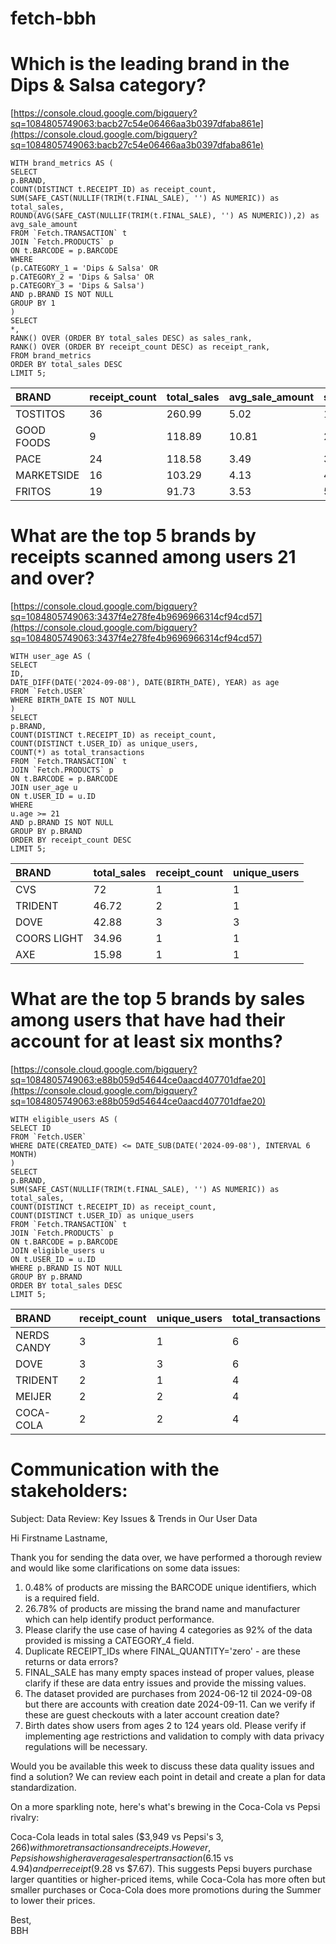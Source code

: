 # fetch-bbh

# Which is the leading brand in the Dips & Salsa category?

[https://console.cloud.google.com/bigquery?sq=1084805749063:bacb27c54e06466aa3b0397dfaba861e](https://console.cloud.google.com/bigquery?sq=1084805749063:bacb27c54e06466aa3b0397dfaba861e)

`WITH brand_metrics AS (`  
 `SELECT`  
   `p.BRAND,`  
   `COUNT(DISTINCT t.RECEIPT_ID) as receipt_count,`  
   `SUM(SAFE_CAST(NULLIF(TRIM(t.FINAL_SALE), '') AS NUMERIC)) as total_sales,`  
   `ROUND(AVG(SAFE_CAST(NULLIF(TRIM(t.FINAL_SALE), '') AS NUMERIC)),2) as avg_sale_amount`  
 ``FROM `Fetch.TRANSACTION` t``  
 ``JOIN `Fetch.PRODUCTS` p``  
   `ON t.BARCODE = p.BARCODE`  
 `WHERE`  
   `(p.CATEGORY_1 = 'Dips & Salsa' OR`  
    `p.CATEGORY_2 = 'Dips & Salsa' OR`  
    `p.CATEGORY_3 = 'Dips & Salsa')`  
   `AND p.BRAND IS NOT NULL`  
 `GROUP BY 1`  
`)`  
`SELECT`  
 `*,`  
 `RANK() OVER (ORDER BY total_sales DESC) as sales_rank,`  
 `RANK() OVER (ORDER BY receipt_count DESC) as receipt_rank,`  
`FROM brand_metrics`  
`ORDER BY total_sales DESC`  
`LIMIT 5;`

| BRAND | receipt\_count | total\_sales | avg\_sale\_amount | sales\_rank | receipt\_rank |
| :---- | ----- | ----- | ----- | ----- | ----- |
| TOSTITOS | 36 | 260.99 | 5.02 | 1 | 1 |
| GOOD FOODS | 9 | 118.89 | 10.81 | 2 | 10 |
| PACE | 24 | 118.58 | 3.49 | 3 | 2 |
| MARKETSIDE | 16 | 103.29 | 4.13 | 4 | 5 |
| FRITOS | 19 | 91.73 | 3.53 | 5 | 3 |

# 

# What are the top 5 brands by receipts scanned among users 21 and over?

[https://console.cloud.google.com/bigquery?sq=1084805749063:3437f4e278fe4b9696966314cf94cd57](https://console.cloud.google.com/bigquery?sq=1084805749063:3437f4e278fe4b9696966314cf94cd57)

`WITH user_age AS (`  
 `SELECT`  
   `ID,`  
   `DATE_DIFF(DATE('2024-09-08'), DATE(BIRTH_DATE), YEAR) as age`  
 `` FROM `Fetch.USER` ``  
 `WHERE BIRTH_DATE IS NOT NULL`  
`)`  
`SELECT`  
 `p.BRAND,`  
 `COUNT(DISTINCT t.RECEIPT_ID) as receipt_count,`  
 `COUNT(DISTINCT t.USER_ID) as unique_users,`  
 `COUNT(*) as total_transactions`  
``FROM `Fetch.TRANSACTION` t``  
``JOIN `Fetch.PRODUCTS` p``  
 `ON t.BARCODE = p.BARCODE`  
`JOIN user_age u`  
 `ON t.USER_ID = u.ID`  
`WHERE`  
 `u.age >= 21`  
 `AND p.BRAND IS NOT NULL`  
`GROUP BY p.BRAND`  
`ORDER BY receipt_count DESC`  
`LIMIT 5;`

| BRAND | total\_sales | receipt\_count | unique\_users |
| :---- | ----- | ----- | ----- |
| CVS | 72 | 1 | 1 |
| TRIDENT | 46.72 | 2 | 1 |
| DOVE | 42.88 | 3 | 3 |
| COORS LIGHT | 34.96 | 1 | 1 |
| AXE | 15.98 | 1 | 1 |

# What are the top 5 brands by sales among users that have had their account for at least six months?

[https://console.cloud.google.com/bigquery?sq=1084805749063:e88b059d54644ce0aacd407701dfae20](https://console.cloud.google.com/bigquery?sq=1084805749063:e88b059d54644ce0aacd407701dfae20) 

`WITH eligible_users AS (`  
 `SELECT ID`  
 `` FROM `Fetch.USER` ``  
 `WHERE DATE(CREATED_DATE) <= DATE_SUB(DATE('2024-09-08'), INTERVAL 6 MONTH)`  
`)`  
`SELECT`  
 `p.BRAND,`  
 `SUM(SAFE_CAST(NULLIF(TRIM(t.FINAL_SALE), '') AS NUMERIC)) as total_sales,`  
 `COUNT(DISTINCT t.RECEIPT_ID) as receipt_count,`  
 `COUNT(DISTINCT t.USER_ID) as unique_users`  
``FROM `Fetch.TRANSACTION` t``  
``JOIN `Fetch.PRODUCTS` p``  
 `ON t.BARCODE = p.BARCODE`  
`JOIN eligible_users u`  
 `ON t.USER_ID = u.ID`  
`WHERE p.BRAND IS NOT NULL`  
`GROUP BY p.BRAND`  
`ORDER BY total_sales DESC`  
`LIMIT 5;`

| BRAND | receipt\_count | unique\_users | total\_transactions |
| :---- | ----- | ----- | ----- |
| NERDS CANDY | 3 | 1 | 6 |
| DOVE | 3 | 3 | 6 |
| TRIDENT | 2 | 1 | 4 |
| MEIJER | 2 | 2 | 4 |
| COCA-COLA | 2 | 2 | 4 |

# Communication with the stakeholders:

Subject: Data Review: Key Issues & Trends in Our User Data

Hi Firstname Lastname,

Thank you for sending the data over, we have performed a thorough review and would like some clarifications on some data issues:

1. 0.48% of products are missing the BARCODE unique identifiers, which is a required field.  
2. 26.78% of products are missing the brand name and manufacturer which can help identify product performance.  
3. Please clarify the use case of having 4 categories as 92% of the data provided is missing a CATEGORY\_4 field.  
4. Duplicate RECEIPT\_IDs where FINAL\_QUANTITY='zero' \- are these returns or data errors?  
5. FINAL\_SALE has many empty spaces instead of proper values, please clarify if these are data entry issues and provide the missing values.  
6. The dataset provided are purchases from 2024-06-12 til 2024-09-08 but there are accounts with creation date 2024-09-11. Can we verify if these are guest checkouts with a later account creation date?  
7. Birth dates show users from ages 2 to 124 years old. Please verify if implementing age restrictions and validation to comply with data privacy regulations will be necessary.

Would you be available this week to discuss these data quality issues and find a solution? We can review each point in detail and create a plan for data standardization. 

On a more sparkling note, here's what's brewing in the Coca-Cola vs Pepsi rivalry:

Coca-Cola leads in total sales ($3,949 vs Pepsi's $3,266) with more transactions and receipts. However, Pepsi shows higher average sales per transaction ($6.15 vs $4.94) and per receipt ($9.28 vs $7.67). This suggests Pepsi buyers purchase larger quantities or higher-priced items, while Coca-Cola has more often but smaller purchases or Coca-Cola does more promotions during the Summer to lower their prices.

Best,  
BBH
